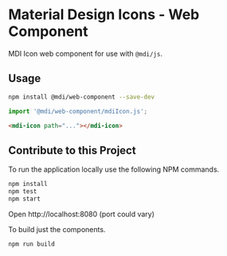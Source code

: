 # Material Design Icons - Web Component

MDI Icon web component for use with `@mdi/js`.

## Usage

```bash
npm install @mdi/web-component --save-dev
```

```typescript
import '@mdi/web-component/mdiIcon.js';
```

```html
<mdi-icon path="..."></mdi-icon>
```

## Contribute to this Project

To run the application locally use the following NPM commands.

```bash
npm install
npm test
npm start
```

Open http://localhost:8080 (port could vary)

To build just the components.

```bash
npm run build
```